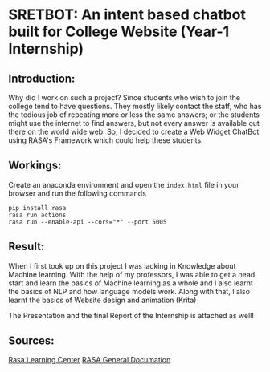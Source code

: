 # SRETBOT: An intent based chatbot built for College Website (Year-1 Internship)

## Introduction:
Why did I work on such a project? Since students who wish to join the college tend to have questions. They mostly likely contact the staff, who has the tedious job of repeating more or less the same answers; or the students might use the internet to find answers, but not every answer is available out there on the world wide web. So, I decided to create a Web Widget ChatBot using RASA's Framework which could help these students.

## Workings:
Create an anaconda environment and open the ```index.html``` file in your browser and run the following commands
```
pip install rasa
rasa run actions
rasa run --enable-api --cors="*" --port 5005
```

## Result: 
When I first took up on this project I was lacking in Knowledge about Machine learning. With the help of my professors, I was able to get a head start and learn the basics of Machine learning as a whole and I also learnt the basics of NLP and how language models work. Along with that, I also learnt the basics of Website design and animation (Krita) 

The Presentation and the final Report of the Internship is attached as well!

## Sources:
[Rasa Learning Center](https://learning.rasa.com)
[RASA General Documation](https://rasa.com/docs/)
